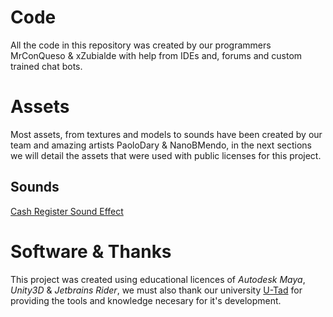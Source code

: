 # Code
All the code in this repository was created by our programmers MrConQueso & xZubialde with help from IDEs and, forums and custom trained chat bots.

# Assets
Most assets, from textures and models to sounds have been created by our team and amazing artists PaoloDary & NanoBMendo,
in the next sections we will detail the assets that were used with public licenses for this project.

## Sounds
[Cash Register Sound Effect](https://youtu.be/uiBkqnBh-B0)

# Software & Thanks
This project was created using educational licences of _Autodesk Maya_, _Unity3D_ & _Jetbrains Rider_,
we must also thank our university [U-Tad](https://u-tad.com) for providing the tools and knowledge necesary for it's development.
